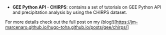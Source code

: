- **GEE Python API - CHIRPS**: contains a set of tutorials on GEE Python API and precipitation analysis by using the CHIRPS dataset.

For more details check out the full post on my (blog!)[https://jm-marcenaro.github.io/hugo-toha.github.io/posts/gee/chirps/]
